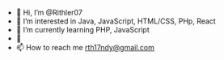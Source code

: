 - 👋 Hi, I’m @Rithler07
- 👀 I’m interested in Java, JavaScript, HTML/CSS, PHp, React
- 🌱 I’m currently learning PHP, JavaScript
- 💞️ 
- 📫 How to reach me rth17ndy@gmail.com

<!---
Rithoo/Rithoo is a ✨ special ✨ repository because its `README.md` (this file) appears on your GitHub profile.
You can click the Preview link to take a look at your changes.
--->
